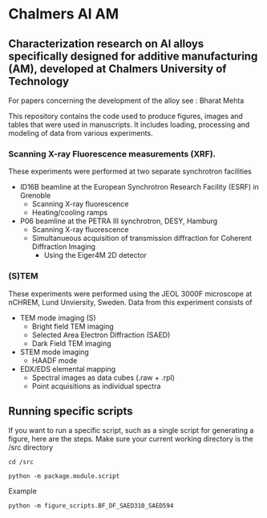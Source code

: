 # Chalmers Al AM
## Characterization research on Al alloys specifically designed for additive manufacturing (AM), developed at Chalmers University of Technology
For papers concerning the development of the alloy see :
Bharat Mehta

This repository contains the code used to produce figures, images and tables that were used in manuscripts. It includes loading, processing and modeling of data from various experiments. 
### Scanning X-ray Fluorescence measurements (XRF). 
These experiments were performed at two separate synchrotron facilities
- ID16B beamline at the European Synchrotron Research Facility (ESRF) in Grenoble
  - Scanning X-ray fluorescence
  - Heating/cooling ramps
- P06 beamline at the PETRA III synchrotron, DESY, Hamburg
  - Scanning X-ray fluorescence
  - Simultanueous acquisition of transmission diffraction for Coherent Diffraction Imaging
    - Using the Eiger4M 2D detector
### (S)TEM
These experiments were performed using the JEOL 3000F microscope at nCHREM, Lund Unviersity, Sweden. 
Data from this experiment consists of 
- TEM mode imaging (S)
  - Bright field TEM imaging
  - Selected Area Electron Diffraction (SAED)
  - Dark Field TEM imaging
- STEM mode imaging
  - HAADF mode
- EDX/EDS elemental mapping 
  - Spectral images as data cubes (.raw + .rpl)
  - Point acquisitions as individual spectra

## Running specific scripts
If you want to run a specific script, such as a single script for generating a figure, here are the steps.
Make sure your current working directory is the /src directory
```
cd /src
```
```
python -m package.module.script
```
Example 
```
python -m figure_scripts.BF_DF_SAED310_SAED594 
```